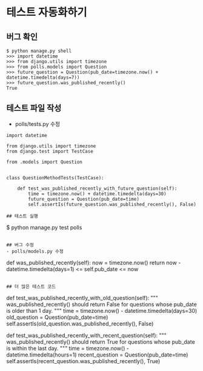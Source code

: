 # 테스트 자동화하기

## 버그 확인
```shell
$ python manage.py shell 
>>> import datetime
>>> from django.utils import timezone
>>> from polls.models import Question
>>> future_question = Question(pub_date=timezone.now() + datetime.timedelta(days=7))
>>> future_question.was_published_recently()
True
```

## 테스트 파일 작성
- polls/tests.py 수정
```
import datetime

from django.utils import timezone
from django.test import TestCase

from .models import Question


class QuestionMethodTests(TestCase):

    def test_was_published_recently_with_future_question(self):
        time = timezone.now() + datetime.timedelta(days=30)
        future_question = Question(pub_date=time)
        self.assertIs(future_question.was_published_recently(), False)

## 테스트 실행 
```
$ python manage.py test polls
```

## 버그 수정
- polls/models.py 수정
```
def was_published_recently(self):
    now = timezone.now()
    return now - datetime.timedelta(days=1) <= self.pub_date <= now
```

## 더 많은 테스트 코드
```
def test_was_published_recently_with_old_question(self):
    """
    was_published_recently() should return False for questions whose
    pub_date is older than 1 day.
    """
    time = timezone.now() - datetime.timedelta(days=30)
    old_question = Question(pub_date=time)
    self.assertIs(old_question.was_published_recently(), False)

def test_was_published_recently_with_recent_question(self):
    """
    was_published_recently() should return True for questions whose
    pub_date is within the last day.
    """
    time = timezone.now() - datetime.timedelta(hours=1)
    recent_question = Question(pub_date=time)
    self.assertIs(recent_question.was_published_recently(), True)
```